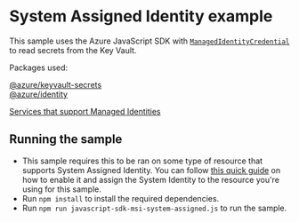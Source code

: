 # System Assigned Identity example

This sample uses the Azure JavaScript SDK with [`ManagedIdentityCredential`](https://docs.microsoft.com/en-us/javascript/api/overview/azure/identity-readme?view=azure-node-latest#managed-identity-support) to read secrets from the Key Vault.

Packages used:

[@azure/keyvault-secrets](https://www.npmjs.com/package/@azure/keyvault-secrets) 
<br>
[@azure/identity](https://www.npmjs.com/package/@azure/identity)

[Services that support Managed Identities](https://docs.microsoft.com/en-us/azure/active-directory/managed-identities-azure-resources/managed-identities-status)

## Running the sample
- This sample requires this to be ran on some type of resource that supports System Assigned Identity. You can follow [this quick guide](https://docs.microsoft.com/en-us/azure/active-directory/managed-identities-azure-resources/qs-configure-portal-windows-vm#system-assigned-managed-identity) on how to enable it and assign the System Identity to the resource you're using for this sample.
- Run `npm install` to install the required dependencies. 
- Run `npm run javascript-sdk-msi-system-assigned.js` to run the sample.
